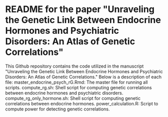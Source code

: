 # README for the paper "Unraveling the Genetic Link Between Endocrine Hormones and Psychiatric Disorders: An Atlas of Genetic Correlations"

This Github repository contains the code utilized in the manuscript "Unraveling the Genetic Link Between Endocrine Hormones and Psychiatric Disorders: An Atlas of Genetic Correlations." Below is a description of each file:
master_endocrine_psych_rG.Rmd: The master file for running all scripts.
compute_rg.sh: Shell script for computing genetic correlations between endocrine hormones and psychiatric disorders.
compute_rg_only_hormone.sh: Shell script for computing genetic correlations between endocrine hormones.
power_calculation.R: Script to compute power for detecting genetic correlations.
